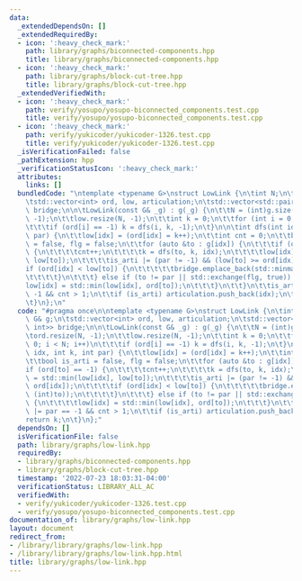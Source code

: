```yaml
---
data:
  _extendedDependsOn: []
  _extendedRequiredBy:
  - icon: ':heavy_check_mark:'
    path: library/graphs/biconnected-components.hpp
    title: library/graphs/biconnected-components.hpp
  - icon: ':heavy_check_mark:'
    path: library/graphs/block-cut-tree.hpp
    title: library/graphs/block-cut-tree.hpp
  _extendedVerifiedWith:
  - icon: ':heavy_check_mark:'
    path: verify/yosupo/yosupo-biconnected_components.test.cpp
    title: verify/yosupo/yosupo-biconnected_components.test.cpp
  - icon: ':heavy_check_mark:'
    path: verify/yukicoder/yukicoder-1326.test.cpp
    title: verify/yukicoder/yukicoder-1326.test.cpp
  _isVerificationFailed: false
  _pathExtension: hpp
  _verificationStatusIcon: ':heavy_check_mark:'
  attributes:
    links: []
  bundledCode: "\ntemplate <typename G>\nstruct LowLink {\n\tint N;\n\tconst G& g;\n\
    \tstd::vector<int> ord, low, articulation;\n\tstd::vector<std::pair<int, int>>\
    \ bridge;\n\n\tLowLink(const G& _g) : g(_g) {\n\t\tN = (int)g.size();\n\t\tord.resize(N,\
    \ -1);\n\t\tlow.resize(N, -1);\n\t\tint k = 0;\n\t\tfor (int i = 0; i < N; i++)\n\
    \t\t\tif (ord[i] == -1) k = dfs(i, k, -1);\n\t}\n\n\tint dfs(int idx, int k, int\
    \ par) {\n\t\tlow[idx] = (ord[idx] = k++);\n\t\tint cnt = 0;\n\t\tbool is_arti\
    \ = false, flg = false;\n\t\tfor (auto &to : g[idx]) {\n\t\t\tif (ord[to] == -1)\
    \ {\n\t\t\t\tcnt++;\n\t\t\t\tk = dfs(to, k, idx);\n\t\t\t\tlow[idx] = std::min(low[idx],\
    \ low[to]);\n\t\t\t\tis_arti |= (par != -1) && (low[to] >= ord[idx]);\n\t\t\t\t\
    if (ord[idx] < low[to]) {\n\t\t\t\t\tbridge.emplace_back(std::minmax(idx, (int)to));\n\
    \t\t\t\t}\n\t\t\t} else if (to != par || std::exchange(flg, true)) {\n\t\t\t\t\
    low[idx] = std::min(low[idx], ord[to]);\n\t\t\t}\n\t\t}\n\t\tis_arti |= par ==\
    \ -1 && cnt > 1;\n\t\tif (is_arti) articulation.push_back(idx);\n\t\treturn k;\n\
    \t}\n};\n"
  code: "#pragma once\n\ntemplate <typename G>\nstruct LowLink {\n\tint N;\n\tconst\
    \ G& g;\n\tstd::vector<int> ord, low, articulation;\n\tstd::vector<std::pair<int,\
    \ int>> bridge;\n\n\tLowLink(const G& _g) : g(_g) {\n\t\tN = (int)g.size();\n\t\
    \tord.resize(N, -1);\n\t\tlow.resize(N, -1);\n\t\tint k = 0;\n\t\tfor (int i =\
    \ 0; i < N; i++)\n\t\t\tif (ord[i] == -1) k = dfs(i, k, -1);\n\t}\n\n\tint dfs(int\
    \ idx, int k, int par) {\n\t\tlow[idx] = (ord[idx] = k++);\n\t\tint cnt = 0;\n\
    \t\tbool is_arti = false, flg = false;\n\t\tfor (auto &to : g[idx]) {\n\t\t\t\
    if (ord[to] == -1) {\n\t\t\t\tcnt++;\n\t\t\t\tk = dfs(to, k, idx);\n\t\t\t\tlow[idx]\
    \ = std::min(low[idx], low[to]);\n\t\t\t\tis_arti |= (par != -1) && (low[to] >=\
    \ ord[idx]);\n\t\t\t\tif (ord[idx] < low[to]) {\n\t\t\t\t\tbridge.emplace_back(std::minmax(idx,\
    \ (int)to));\n\t\t\t\t}\n\t\t\t} else if (to != par || std::exchange(flg, true))\
    \ {\n\t\t\t\tlow[idx] = std::min(low[idx], ord[to]);\n\t\t\t}\n\t\t}\n\t\tis_arti\
    \ |= par == -1 && cnt > 1;\n\t\tif (is_arti) articulation.push_back(idx);\n\t\t\
    return k;\n\t}\n};"
  dependsOn: []
  isVerificationFile: false
  path: library/graphs/low-link.hpp
  requiredBy:
  - library/graphs/biconnected-components.hpp
  - library/graphs/block-cut-tree.hpp
  timestamp: '2022-07-23 18:03:31-04:00'
  verificationStatus: LIBRARY_ALL_AC
  verifiedWith:
  - verify/yukicoder/yukicoder-1326.test.cpp
  - verify/yosupo/yosupo-biconnected_components.test.cpp
documentation_of: library/graphs/low-link.hpp
layout: document
redirect_from:
- /library/library/graphs/low-link.hpp
- /library/library/graphs/low-link.hpp.html
title: library/graphs/low-link.hpp
---
```

